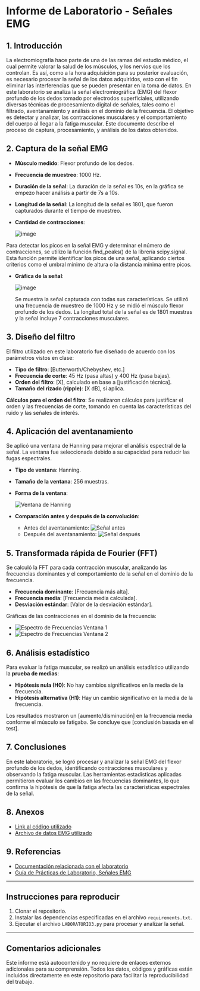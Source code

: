 # Informe de Laboratorio - Señales EMG

## 1. Introducción
La electromiografía hace parte de una de las ramas del estudio médico, el cual permite valorar la salud de los músculos, y los nervios que los controlan. Es así, como a la hora adquisición para su posterior evaluación, es necesario procesar la señal de los datos adquiridos, esto con el fin eliminar las interferencias que se pueden presentar en la toma de datos. En este laboratorio se analiza la señal electromiográfica (EMG) del flexor profundo de los dedos tomado por electrodos superficiales, utilizando diversas técnicas de procesamiento digital de señales, tales como el filtrado, aventanamiento y análisis en el dominio de la frecuencia. El objetivo es detectar y analizar, las contracciones musculares y el comportamiento del cuerpo al llegar a la fatiga muscular. Este documento describe el proceso de captura, procesamiento, y análisis de los datos obtenidos.

## 2. Captura de la señal EMG
- **Músculo medido**: Flexor profundo de los dedos.
- **Frecuencia de muestreo**: 1000 Hz.
- **Duración de la señal**: La duración de la señal es 10s, en la gráfica se empezo hacer análisis a partir de 7s a 10s.
- **Longitud de la señal**: La longitud de la señal  es 1801, que fueron capturados durante el tiempo de muestreo.
- **Cantidad de contracciones**:

  ![image](https://github.com/user-attachments/assets/19a36ead-77f9-48ee-98df-3b43f01e90e6)

Para detectar los picos en la señal EMG y determinar el número de contracciones, se utilizo la función find_peaks() de la librería scipy.signal. Esta función permite identificar los picos de una señal, aplicando ciertos criterios como el umbral mínimo de altura o la distancia mínima entre picos.

- **Gráfica de la señal**:

  ![image](https://github.com/user-attachments/assets/a9dd82f1-211c-44fe-846e-57b5e429d05a)

  Se muestra la señal capturada con todas sus características. Se utilizó una frecuencia de muestreo de 1000 Hz y se midió el músculo flexor profundo de los dedos. La longitud total de la señal es de 1801 muestras y la señal incluye 7 contracciones musculares.

## 3. Diseño del filtro
El filtro utilizado en este laboratorio fue diseñado de acuerdo con los parámetros vistos en clase:

- **Tipo de filtro**: [Butterworth/Chebyshev, etc.]
- **Frecuencia de corte**: 45 Hz (pasa altas) y 400 Hz (pasa bajas).
- **Orden del filtro**: [X], calculado en base a [justificación técnica].
- **Tamaño del rizado (ripple)**: [X dB], si aplica.

**Cálculos para el orden del filtro**:
Se realizaron cálculos para justificar el orden y las frecuencias de corte, tomando en cuenta las características del ruido y las señales de interés.

## 4. Aplicación del aventanamiento
Se aplicó una ventana de Hanning para mejorar el análisis espectral de la señal. La ventana fue seleccionada debido a su capacidad para reducir las fugas espectrales.

- **Tipo de ventana**: Hanning.
- **Tamaño de la ventana**: 256 muestras.
- **Forma de la ventana**:

  ![Ventana de Hanning](ruta_a_imagen_ventana.png)

- **Comparación antes y después de la convolución**:

  - Antes del aventanamiento: ![Señal antes](ruta_a_imagen_antes.png)
  - Después del aventanamiento: ![Señal después](ruta_a_imagen_despues.png)

## 5. Transformada rápida de Fourier (FFT)
Se calculó la FFT para cada contracción muscular, analizando las frecuencias dominantes y el comportamiento de la señal en el dominio de la frecuencia.

- **Frecuencia dominante**: [Frecuencia más alta].
- **Frecuencia media**: [Frecuencia media calculada].
- **Desviación estándar**: [Valor de la desviación estándar].

Gráficas de las contracciones en el dominio de la frecuencia:

- ![Espectro de Frecuencias Ventana 1](ruta_a_imagen_fft1.png)
- ![Espectro de Frecuencias Ventana 2](ruta_a_imagen_fft2.png)

## 6. Análisis estadístico
Para evaluar la fatiga muscular, se realizó un análisis estadístico utilizando la **prueba de medias**:

- **Hipótesis nula (H0)**: No hay cambios significativos en la media de la frecuencia.
- **Hipótesis alternativa (H1)**: Hay un cambio significativo en la media de la frecuencia.

Los resultados mostraron un [aumento/disminución] en la frecuencia media conforme el músculo se fatigaba. Se concluye que [conclusión basada en el test].

## 7. Conclusiones
En este laboratorio, se logró procesar y analizar la señal EMG del flexor profundo de los dedos, identificando contracciones musculares y observando la fatiga muscular. Las herramientas estadísticas aplicadas permitieron evaluar los cambios en las frecuencias dominantes, lo que confirma la hipótesis de que la fatiga afecta las características espectrales de la señal.

## 8. Anexos
- [Link al código utilizado](ruta_a_codigo_github.py)
- [Archivo de datos EMG utilizado](ruta_a_datos_EMG.txt)

## 9. Referencias
- [Documentación relacionada con el laboratorio](ruta_a_documento_tecnico.pdf)
- [Guía de Prácticas de Laboratorio, Señales EMG](ruta_a_guia_practicas.pdf)

---

## Instrucciones para reproducir
1. Clonar el repositorio.
2. Instalar las dependencias especificadas en el archivo `requirements.txt`.
3. Ejecutar el archivo `LABORATORIO3.py` para procesar y analizar la señal.

---

## Comentarios adicionales
Este informe está autocontenido y no requiere de enlaces externos adicionales para su comprensión. Todos los datos, códigos y gráficas están incluidos directamente en este repositorio para facilitar la reproducibilidad del trabajo.

